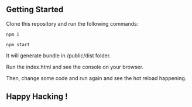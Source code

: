 ## Getting Started

Clone this repository and run the following commands:

```npm i```

``npm start``

It will generate bundle in /public/dist folder. 

Run the index.html and see the console on your browser.

Then, change some code and run again and see the hot reload happening.

## Happy Hacking ! 